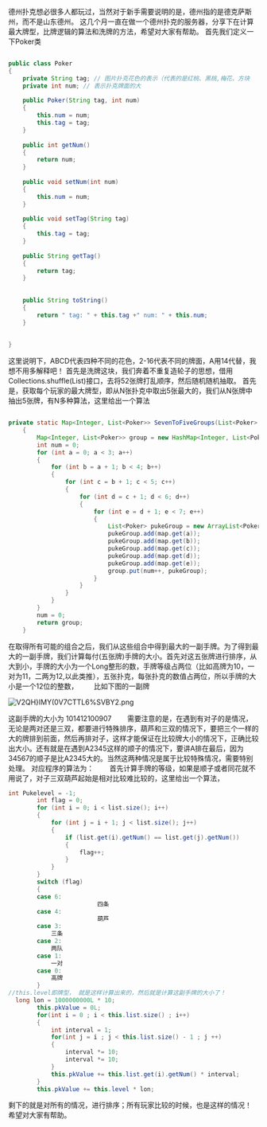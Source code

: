 德州扑克想必很多人都玩过，当然对于新手需要说明的是，德州指的是德克萨斯州，而不是山东德州。
这几个月一直在做一个德州扑克的服务器，分享下在计算最大牌型，比牌逻辑的算法和洗牌的方法，希望对大家有帮助。
首先我们定义一下Poker类

``` java

public class Poker
{
    private String tag; // 图片扑克花色的表示（代表的是红桃、黑桃,梅花、方块
    private int num; // 表示扑克牌面的大
 
    public Poker(String tag, int num)
    {
        this.num = num;
        this.tag = tag;
    }
 
    public int getNum()
    {
        return num;
    }
 
    public void setNum(int num)
    {
        this.num = num;
    }
 
    public void setTag(String tag)
    {
        this.tag = tag;
    }
 
    public String getTag()
    {
        return tag;
    }
     
     
    public String toString()
    {
        return " tag: " + this.tag +" num: " + this.num;
    }
     
     
}

```

这里说明下，ABCD代表四种不同的花色，2-16代表不同的牌面，A用14代替，我想不用多解释吧！
首先是洗牌这块，我们奔着不重复造轮子的思想，借用Collections.shuffle(List)接口，去将52张牌打乱顺序，然后随机随机抽取。
首先是，获取每个玩家的最大牌型，即从N张扑克中取出5张最大的，我们从N张牌中抽出5张牌，有N多种算法，这里给出一个算法
``` java

private static Map<Integer, List<Poker>> SevenToFiveGroups(List<Poker> map)
    {
        Map<Integer, List<Poker>> group = new HashMap<Integer, List<Poker>>();
        int num = 0;
        for (int a = 0; a < 3; a++)
        {
            for (int b = a + 1; b < 4; b++)
            {
                for (int c = b + 1; c < 5; c++)
                {
                    for (int d = c + 1; d < 6; d++)
                    {
                        for (int e = d + 1; e < 7; e++)
                        {
                            List<Poker> pukeGroup = new ArrayList<Poker>();
                            pukeGroup.add(map.get(a));
                            pukeGroup.add(map.get(b));
                            pukeGroup.add(map.get(c));
                            pukeGroup.add(map.get(d));
                            pukeGroup.add(map.get(e));
                            group.put(num++, pukeGroup);
                        }
                    }
                }
            }
        }
        num = 0;
        return group;
    }

```

在取得所有可能的组合之后，我们从这些组合中得到最大的一副手牌。为了得到最大的一副手牌，我们计算每付(五张牌)手牌的大小。首先对这五张牌进行排序，从大到小，手牌的大小为一个Long整形的数，手牌等级占两位（比如高牌为10，一对为11，二两为12,以此类推），五张扑克，每张扑克的数值占两位，所以手牌的大小是一个12位的整数，
　　比如下图的一副牌

![V2QH}IMY(0V7CTTL6%SVBY2.png](http://upload-images.jianshu.io/upload_images/1261094-7f5562d34fadfb2d.png?imageMogr2/auto-orient/strip%7CimageView2/2/w/1240)

这副手牌的大小为 101412100907
　　需要注意的是，在遇到有对子的是情况，无论是两对还是三双，都要进行特殊排序，葫芦和三双的情况下，要把三个一样的大的牌排到前面，然后再排对子，这样才能保证在比较牌大小的情况下，正确比较出大小。还有就是在遇到A2345这样的顺子的情况下，要讲A排在最后，因为34567的顺子是比A2345大的。当然这两种情况是属于比较特殊情况，需要特别处理。
对应程序的算法为：
　　首先计算手牌的等级，如果是顺子或者同花就不用说了，对子三双葫芦起始是相对比较难比较的，这里给出一个算法，
```java
int Pukelevel = -1;
        int flag = 0;
        for (int i = 0; i < list.size(); i++)
        {
            for (int j = i + 1; j < list.size(); j++)
            {
                if (list.get(i).getNum() == list.get(j).getNum())
                {
                    flag++;
                }
            }
        }
        switch (flag)
        {
        case 6:
                         四条
        case 4:
                         葫芦
        case 3:
            三条
        case 2:
            两队
        case 1:
            一对
        case 0:
            高牌
        }           
//this.level即牌型， 就是这样计算出来的，然后就是计算这副手牌的大小了！
  long lon = 1000000000L * 10;
        this.pkValue = 0L;
        for(int i = 0 ; i < this.list.size() ; i++)
        {
            int interval = 1;
            for(int j = i ; j < this.list.size() - 1 ; j ++)
            {
                interval *= 10;
                interval *= 10;
            }
            this.pkValue += this.list.get(i).getNum() * interval;
        }
        this.pkValue += this.level * lon;

```
剩下的就是对所有的情况，进行排序；所有玩家比较的时候，也是这样的情况！
希望对大家有帮助。


